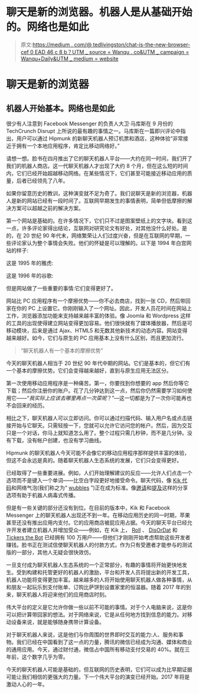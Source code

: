 # 聊天是新的浏览器。机器人是从基础开始的。网络也是如此

> 原文:[https://medium . com/@ tedlivingston/chat-is-the-new-browser-cef 0 EAD 46 c 8 b？UTM _ source = Wanqu . co&UTM _ campaign = Wanqu+Daily&UTM _ medium = website](https://medium.com/@tedlivingston/chat-is-the-new-browser-cef0ead46c8b?utm_source=wanqu.co&utm_campaign=Wanqu+Daily&utm_medium=website)

# 聊天是新的浏览器

## 机器人开始基本。网络也是如此



很少有人注意到 Facebook Messenger 的负责人大卫·马库斯在 9 月份的 TechCrunch Disrupt 上所说的最有趣的事情之一。马库斯在一篇即兴评论中指出，用户可以通过 Hipmunk 的新聊天机器人预订机票和酒店，这种体验“非常接近于拥有一个本地应用程序，肯定比移动网络好。”

请想一想。脸书在四月推出了它的聊天机器人平台——大约在同一时间，我们开了我们的机器人商店。这一代聊天机器人才出现了大约 8 个月，但在这么短的时间内，它们已经开始超越移动网络。在某些情况下，它们甚至可能接近移动应用的质量，后者已经领先了八年。

如果你留意历史的教训，这种演变就不足为奇了。我们说聊天是新的浏览器，机器人是新的网站已经有一段时间了。互联网早期发生的事情表明，简单但低摩擦的解决方案可以超越之前的解决方案。

第一个网站是基础的。在许多情况下，它们只不过是图案壁纸上的文字块。看到这一点，许多评论家得出结论，互联网对研究论文有好处，对其他没什么好处。是的，在 20 世纪 90 年代末，网络繁荣让人们过度兴奋，但是在互联网的早期，一些评论家认为整个事情会失败。他们的怀疑是可以理解的。以下是 1994 年白宫网站的样子:



这是 1995 年的雅虎:



这是 1996 年的谷歌:



但是网站做了一些重要的事情:它们变得更好了。

网站比 PC 应用程序有一个摩擦优势——你不必去商店，找到一张 CD，然后带回家在你的 PC 上设置它。你刚刚输入了一个网址。因此，开发人员花时间在网站上工作，浏览器添加功能来支持越来越丰富的体验。像 Joomla 和 Wordpress 这样的工具的出现使得建立网站变得更加容易。他们很快就有了媒体播放器，然后是可移动模块，后来是通过 Ajax、HTML5 和无数其他新技术的动态内容。网站变得越来越好。如今，它们与原生的 PC 应用基本上没有什么区别，而且更加流行。

> “聊天机器人有一个基本的摩擦优势”

今天的聊天机器人相当于 20 世纪 90 年代中期的网站。它们是基本的，但它们有一个基本的摩擦优势。它们会变得越来越好，直到与原生应用无法区分。

第一次使用移动应用程序是一种痛苦。第一，你要找到你想要的 app 然后你等它下载；然后你注册你的账户。花了几分钟达到这一点，然后你仍然需要学习如何使用它——“*我实际上应该去哪里再点一次菜呢*？”—这一切都是为了一次你可能再也不会回来的经历。

相比之下，聊天机器人可以立即访问。你可以通过扫描代码、输入用户名或点击链接开始与它聊天。只需轻按一下，您就可以允许它访问您的帐户。然后，因为交互只是一个对话，你马上就知道怎么用了。整个过程只需几秒钟，而不是几分钟。没有下载，没有帐户创建，也没有学习曲线。

Hipmunk 的聊天机器人今天可能不会像它的移动应用程序那样提供丰富的体验，但这不会永远是真的。随着聊天机器人生态系统的发展，它们只会变得更好。

已经取得了一些重要进展。例如，人们开始理解建议的反应——允许人们点击一个选项而不是键入一个单词——比空白字段更好地接受命令。聊天代码，像 [Kik 代码](https://blog.kik.com/2016/08/09/what-are-kik-codes/)和网络气泡(我们称之为“ [wubbles](https://blog.kik.com/2016/05/09/get-know-kiks-new-bot-features/) ”)正在成为标准。像[邀请](https://blog.kik.com/2016/07/07/invite-friends-bot-experiences-kik/)和[提及](https://blog.kik.com/2016/04/22/5-fun-ways-to-use-mentions-on-kik/)这样的分享选项有助于机器人病毒式传播。

但是有一些关键的部分还没有到位。在目前的版本中，Kik 和 Facebook Messenger 上的聊天机器人出现还不到一年。在移动应用历史的同一时期，苹果甚至还没有推出应用内支付。它的应用商店被屁应用占据。今天的聊天平台已经允许开发者建立机器人并增加受众——例如，在 Kik 上， [Roll](https://bots.kik.com/#/roll) 、 [DisOrDat](https://bots.kik.com/#/disordatbot) 和 [Tickers the Bot](https://bots.kik.com/#/tictactoebot) 已经拥有 100 万用户——但他们才刚刚开始考虑帮助这些开发者赚钱。脸书正在测试信使聊天机器人的付款方式，作为只有受邀者才能参与的测试版的一部分，其他人无疑会很快效仿。

一旦支付成为聊天机器人生态系统的一个正常部分，有趣的事情将开始更快地发生。受到构建和托管更好的机器人的激励，平台和开发人员将提出新的开发工具，机器人功能将变得更加丰富。越来越多的人将开始使用聊天机器人做各种事情，从和朋友一起玩乐到支付账单、订购比萨饼到设置家里的恒温器。随着 2017 年的到来，聊天机器人将迎来他们的应用商店时刻。

伟大平台的定义是它允许你做一些以前不可能的事情。对于个人电脑来说，这是你可以把计算带回家的想法。对于网络来说，它是从任何地方找到信息的能力。对移动设备来说，就是能够随身携带计算设备。



对于聊天机器人来说，这是他们与你周围的世界即时交互的能力:人、服务和事物。我们已经在中国看到了这一点的力量，腾讯的微信已经成为沟通、媒体和商业的通用应用。今天，通过财付通，微信占中国所有移动支付交易的 40%。就在三年前，这个数字几乎为零。

今天的聊天机器人可能是基础的，但互联网的历史表明，它们可以成为比早期证据可能让我们相信的更强大的力量。下一个伟大平台的演变已经开始。2017 年将是激动人心的一年。









